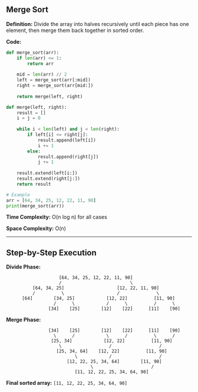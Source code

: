 ## Merge Sort

**Definition:** Divide the array into halves recursively until each piece has one element, then merge them back together in sorted order.

**Code:**
```python
def merge_sort(arr):
    if len(arr) <= 1:
        return arr
    
    mid = len(arr) // 2
    left = merge_sort(arr[:mid])
    right = merge_sort(arr[mid:])
    
    return merge(left, right)

def merge(left, right):
    result = []
    i = j = 0
    
    while i < len(left) and j < len(right):
        if left[i] <= right[j]:
            result.append(left[i])
            i += 1
        else:
            result.append(right[j])
            j += 1
    
    result.extend(left[i:])
    result.extend(right[j:])
    return result

# Example
arr = [64, 34, 25, 12, 22, 11, 90]
print(merge_sort(arr))
```

**Time Complexity:** O(n log n) for all cases

**Space Complexity:** O(n)

---

## Step-by-Step Execution

**Divide Phase:**
```
                    [64, 34, 25, 12, 22, 11, 90]
                    /                          \
          [64, 34, 25]                    [12, 22, 11, 90]
          /          \                    /              \
      [64]        [34, 25]            [12, 22]          [11, 90]
                  /      \            /      \          /      \
                [34]    [25]        [12]    [22]      [11]    [90]
```

**Merge Phase:**
```
                [34]    [25]        [12]    [22]      [11]    [90]
                  \      /            \      /          \      /
                 [25, 34]            [12, 22]          [11, 90]
                    \                  /                  /
                   [25, 34, 64]    [12, 22]          [11, 90]
                          \            /                  /
                       [12, 22, 25, 34, 64]        [11, 90]
                                \                      /
                          [11, 12, 22, 25, 34, 64, 90]
```

**Final sorted array:** `[11, 12, 22, 25, 34, 64, 90]`